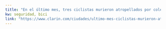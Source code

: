 ```yaml
---
title: "En el último mes, tres ciclistas murieron atropellados por colectivos - 11/01/2018 - Clarín.com"
kw: seguridad, bici
link: "https://www.clarin.com/ciudades/ultimo-mes-ciclistas-murieron-atropellados-colectivos_0_HyY7flBNG.html"
---
```


